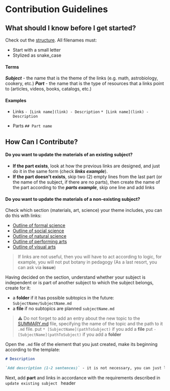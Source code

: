 # Contribution Guidelines

## What should I know before I get started?

Сheck out the [structure](README.md##Structure).
All filenames must:
* Start with a small letter
* Stylized as snake_case


#### Terms

***Subject*** - the name that is the theme of the links (e.g. math, astrobiology, cookery, etc.)
***Part*** - the name that is the type of resources that a links point to (articles, videos, books, catalogs, etc.)


#### Examples

- Links
`- [Link name](link) - Description`
`* [Link name](link) - Description`

- Parts
`## Part name`


## How Can I Contribute?

#### **Do you want to update the materials of an existing subject?**

* **If the part exists**, look at how the previous links are designed, and just do it in the same form (check ***links example***).
* **If the part doesn't exists**, skip two (2) empty lines from the last part (or the name of the subject, if there are no parts), then create the name of the part according to the ***parts example***, skip one line and add links


#### **Do you want to update the materials of a non-existing subject?**

Check which section (materials, art, science) your theme includes, you can do this with links:
- [Outline of formal science](https://en.wikipedia.org/wiki/Outline_of_formal_science)
- [Outline of social science](https://en.wikipedia.org/wiki/Outline_of_social_science)
- [Outline of natural science](https://en.wikipedia.org/wiki/Outline_of_natural_science)
- [Outline of performing arts](https://en.wikipedia.org/wiki/Outline_of_performing_arts)
- [Outline of visual arts](https://en.wikipedia.org/wiki/Outline_of_the_visual_arts)

> If links are not useful, then you will have to act according to logic, for example, you will not put botany in pedagogy (As a last resort, you can ask via **issue**)

Having decided on the section, understand whether your subject is independent or is part of another subject to which the subject belongs, create for it:
* a **folder** if it has possible subtopics in the future:
`SubjectName/SubjectName.md`
* a **file** if no subtopics are planned
`subjectName.md`

> :warning: Do not forget to add an entry about the new topic to the [SUMMARY.md](learn/SUMMARY.md) file, specifying the name of the topic and the path to it `.md` file.
> put `* [SubjectName](pathToSubject)` if you add a **file**
> put `- [SubjectName](pathToSubject)` if you add a **folder**

Open the `.md` file of the element that you just created, make its beginning according to the template:

```markdown
# Description

`Add description (1-2 sentences)` - it is not necessary, you can just leave `TODO`
```

Next, add **part** and links in accordance with the requirements described in `update existing subject ` header
